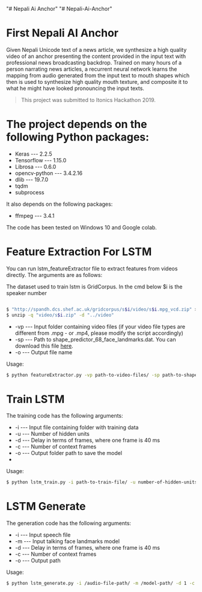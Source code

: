"# Nepali Ai Anchor" 
"# Nepali-Ai-Anchor" 
# First Nepali AI Anchor 


Given Nepali Unicode text of a news article, we synthesize a high quality video of an anchor presenting the content provided in the input text with professional news broadcasting backdrop. Trained on many hours of a person narrating news articles, a recurrent neural network learns the mapping from audio generated from the input text to mouth shapes which then is used to synthesize high quality mouth texture, and composite it to what he might have looked pronouncing the input texts.


>This project was submitted to Itonics Hackathon 2019. 

# The project depends on the following Python packages:
- Keras --- 2.2.5
- Tensorflow --- 1.15.0
- Librosa --- 0.6.0
- opencv-python --- 3.4.2.16
- dlib --- 19.7.0
- tqdm
- subprocess

It also depends on the following packages:
- ffmpeg --- 3.4.1

The code has been tested on Windows 10 and Google colab.


# Feature Extraction For LSTM
You can run lstm_featureExtractor file to extract features from videos directly. The arguments are as follows:

The dataset used to train lstm is GridCorpus.
In the cmd below $i is the speaker number
```sh

$ "http://spandh.dcs.shef.ac.uk/gridcorpus/s$i/video/s$i.mpg_vcd.zip" > "s$i.zip"
$ unzip -q "video/s$i.zip" -d "../video"
```
- -vp --- Input folder containing video files (if your video file types are different from .mpg - or .mp4, please modify the script accordingly)
- -sp --- Path to shape_predictor_68_face_landmarks.dat. You can download this file [here](https://github.com/AKSHAYUBHAT/TensorFace/blob/master/openface/models/dlib/shape_predictor_68_face_landmarks.dat).
- -o --- Output file name

Usage:
```sh
$ python featureExtractor.py -vp path-to-video-files/ -sp path-to-shape-predictor-68-face-landmarks-dat -o output-file-folders
```

# Train LSTM
The training code has the following arguments:

- -i --- Input file containing folder with training data
- -u --- Number of hidden units
- -d --- Delay in terms of frames, where one frame is 40 ms
- -c --- Number of context frames
- -o --- Output folder path to save the model
- 
Usage:
```sh
$ python lstm_train.py -i path-to-train-file/ -u number-of-hidden-units -d number-of-delay-frames -c number-of-context-frames -o output-folder-to-save-model-file
```

# LSTM Generate
The generation code has the following arguments:

- -i --- Input speech file
- -m --- Input talking face landmarks model
- -d --- Delay in terms of frames, where one frame is 40 ms
- -c --- Number of context frames
- -o --- Output path


Usage:
```sh
$ python lstm_generate.py -i /audio-file-path/ -m /model-path/ -d 1 -c 3 -o /output-folder-path/ 
```

